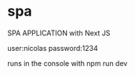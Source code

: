 # spa
SPA APPLICATION with Next JS

user:nicolas
password:1234

runs in the console with npm run dev
